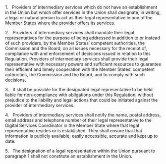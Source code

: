 1.   Providers of intermediary services which do not have an establishment in the Union but which offer services in the Union shall designate, in writing, a legal or natural person to act as their legal representative in one of the Member States where the provider offers its services.

2.   Providers of intermediary services shall mandate their legal representatives for the purpose of being addressed in addition to or instead of such providers, by the Member States’ competent authorities, the Commission and the Board, on all issues necessary for the receipt of, compliance with and enforcement of decisions issued in relation to this Regulation. Providers of intermediary services shall provide their legal representative with necessary powers and sufficient resources to guarantee their efficient and timely cooperation with the Member States’ competent authorities, the Commission and the Board, and to comply with such decisions.

3.   It shall be possible for the designated legal representative to be held liable for non-compliance with obligations under this Regulation, without prejudice to the liability and legal actions that could be initiated against the provider of intermediary services.

4.   Providers of intermediary services shall notify the name, postal address, email address and telephone number of their legal representative to the Digital Services Coordinator in the Member State where that legal representative resides or is established. They shall ensure that that information is publicly available, easily accessible, accurate and kept up to date.

5.   The designation of a legal representative within the Union pursuant to paragraph 1 shall not constitute an establishment in the Union.